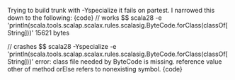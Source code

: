 Trying to build trunk with -Yspecialize it fails on partest.  I narrowed this down to the following:
{code}
// works
$$ scala28 -e 'println(scala.tools.scalap.scalax.rules.scalasig.ByteCode.forClass(classOf[String]))'
15621 bytes

// crashes
$$ scala28 -Yspecialize -e 'println(scala.tools.scalap.scalax.rules.scalasig.ByteCode.forClass(classOf[String]))'
error: class file needed by ByteCode is missing.
reference value other of method orElse refers to nonexisting symbol.
{code}
